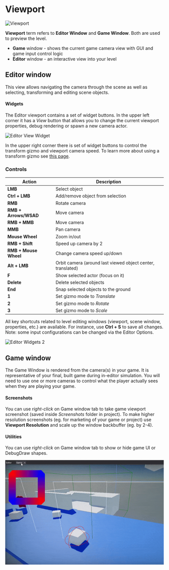 # Viewport

![Viewport](media/viewport.jpg)

**Viewport** term refers to **Editor Window** and **Game Window**.
Both are used to preview the level.
* **Game** window - shows the current game camera view with GUI and game input control logic
* **Editor** window - an interactive view into your level

## Editor window

This view allows navigating the camera through the scene as well as selecting, transforming and editing scene objects.

#### Widgets

The Editor viewport contains a set of widget buttons. In the upper left corner it has a *View* button that allows you to change the current viewport properties, debug rendering or spawn a new camera actor.

![Editor View Widget](media/viewport-view.jpg)

In the upper right corner there is set of widget buttons to control the transform gizmo and viewport camera speed.
To learn more about using a transform gizmo see [this page](../../get-started/scenes/transforming-actors.md).

### Controls

| Action | Description |
|--------|--------|
| **LMB** | Select object |
| **Ctrl + LMB** | Add/remove object from selection |
| **RMB** | Rotate camera |
| **RMB + Arrows/WSAD** | Move camera |
| **RMB + MMB** | Move camera |
| **MMB** | Pan camera |
| **Mouse Wheel** | Zoom in/out |
| **RMB + Shift** | Speed up camera by 2 |
| **RMB + Mouse Wheel** | Change camera speed up/down |
| **Alt + LMB** | Orbit camera (around last viewed object center, translated) |
| **F** | Show selected actor (focus on it) |
| **Delete** | Delete selected objects |
| **End** | Snap selected objects to the ground |
| **1** | Set gizmo mode to *Translate* |
| **2** | Set gizmo mode to *Rotate* |
| **3** | Set gizmo mode to *Scale* |

All key shortcuts related to level editing windows (viewport, scene window, properties, etc.) are available. For instance, use **Ctrl + S** to save all changes.
Note: some input configurations can be changed via the Editor Options.

![Editor Widgets 2](media/viewport-widgets2.jpg)

## Game window

The Game Window is rendered from the camera(s) in your game.
It is representative of your final, built game during in-editor simulation.
You will need to use one or more cameras to control what the player actually sees when they are playing your game.

#### Screenshots

You can use *right-click* on Game window tab to take game viewport screenshot (saved inside *Screenshots* folder in project). To make higher resolution screenshots (eg. for marketing of your game or project) use **Viewport Resolution** and scale up the window backbuffer (eg. by 2-4).

#### Utilities

You can use *right-click* on Game window tab to show or hide game UI or DebugDraw shapes.

![Game Viewport Utilities](media/game-viewport-debug-show.gif)
